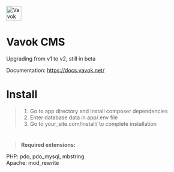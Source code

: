 
<a href="https://vavok.net"><img src="https://www.vavok.net/themes/vavok3/images/logo.png" height="40" alt="Vavok logo" /></a>

# Vavok CMS
Upgrading from v1 to v2, still in beta

Documentation: https://docs.vavok.net/

# Install
> 1. Go to app directory and install composer dependencies
> 2. Enter database data in app/.env file 
> 3. Go to your_site.com/install/ to complete installation

>

#

> <strong>Required extensions:</strong>

PHP: pdo, pdo_mysql, mbstring<br />
Apache: mod_rewrite
